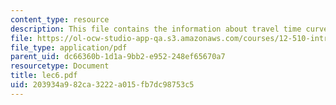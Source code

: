 ```yaml
---
content_type: resource
description: This file contains the information about travel time curves.
file: https://ol-ocw-studio-app-qa.s3.amazonaws.com/courses/12-510-introduction-to-seismology-spring-2010/203934a982ca3222a015fb7dc98753c5_lec6.pdf
file_type: application/pdf
parent_uid: dc66360b-1d1a-9bb2-e952-248ef65670a7
resourcetype: Document
title: lec6.pdf
uid: 203934a9-82ca-3222-a015-fb7dc98753c5
---
```

